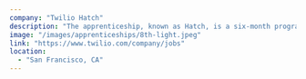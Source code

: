 ```yaml
---
company: "Twilio Hatch"
description: "The apprenticeship, known as Hatch, is a six-month program which aims to equip individuals having non-traditional technical backgrounds with industry experience in designing, developing, and delivering production-ready software systems."
image: "/images/apprenticeships/8th-light.jpeg"
link: "https://www.twilio.com/company/jobs"
location:
  - "San Francisco, CA"
---
```

